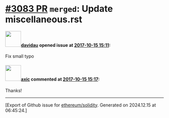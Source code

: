 # [\#3083 PR](https://github.com/ethereum/solidity/pull/3083) `merged`: Update miscellaneous.rst

#### <img src="https://avatars.githubusercontent.com/u/853352?u=071043a0e3d9c4f2a95dabc9df2e546297c12311&v=4" width="50">[davidau](https://github.com/davidau) opened issue at [2017-10-15 15:11](https://github.com/ethereum/solidity/pull/3083):

Fix small typo

#### <img src="https://avatars.githubusercontent.com/u/20340?v=4" width="50">[axic](https://github.com/axic) commented at [2017-10-15 15:17](https://github.com/ethereum/solidity/pull/3083#issuecomment-336718595):

Thanks!


-------------------------------------------------------------------------------



[Export of Github issue for [ethereum/solidity](https://github.com/ethereum/solidity). Generated on 2024.12.15 at 06:45:24.]
